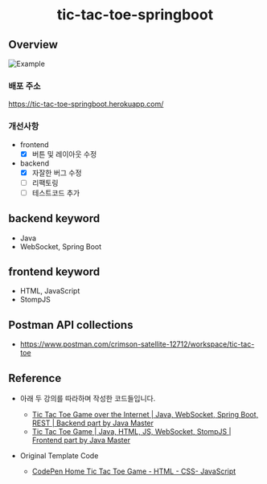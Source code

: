 <h1 align="center">
    <p>tic-tac-toe-springboot</p>
</h1>

## Overview

![Example](https://user-images.githubusercontent.com/91416897/167263268-aefe618c-ed3e-4915-862c-9a6675e6014e.gif)

### 배포 주소
https://tic-tac-toe-springboot.herokuapp.com/

### 개선사항
- frontend
  - [x] 버튼 및 레이아웃 수정
- backend
  - [x] 자잘한 버그 수정
  - [ ] 리팩토링
  - [ ] 테스트코드 추가

## backend keyword
- Java
- WebSocket, Spring Boot

## frontend keyword
- HTML, JavaScript
- StompJS

## Postman API collections
- https://www.postman.com/crimson-satellite-12712/workspace/tic-tac-toe


## Reference
- 아래 두 강의를 따라하며 작성한 코드들입니다.
  - [Tic Tac Toe Game over the Internet | Java, WebSocket, Spring Boot, REST | Backend part by Java Master](https://www.youtube.com/watch?v=XwQJRfv9Mfg)
  - [Tic Tac Toe Game | Java, HTML, JS, WebSocket, StompJS | Frontend part by Java Master](https://www.youtube.com/watch?v=UP0GJPpMV3c)

- Original Template Code
  - [CodePen Home
    Tic Tac Toe Game - HTML - CSS- JavaScript](https://codepen.io/marxcom/pen/LWQXRX)
